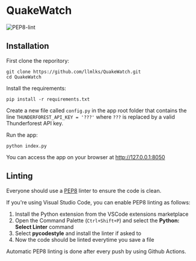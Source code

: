 # QuakeWatch

![PEP8-lint](https://github.com/llmlks/QuakeWatch/workflows/PEP8-lint/badge.svg?branch=master)

## Installation

First clone the reporitory:
```
git clone https://github.com/llmlks/QuakeWatch.git
cd QuakeWatch
```
Install the requirements:

```
pip install -r requirements.txt
```

Create a new file called ```config.py``` in the app root folder that contains the line ```THUNDERFOREST_API_KEY = '???'``` where ```???``` is replaced by a valid Thunderforest API key.

Run the app:

```
python index.py
```
You can access the app on your browser at http://127.0.0.1:8050

## Linting

Everyone should use a [PEP8](https://www.python.org/dev/peps/pep-0008/) linter to ensure the code is clean. 

If you're using Visual Studio Code, you can enable PEP8 linting as follows:

1) Install the Python extension from the VSCode extensions marketplace
2) Open the Command Palette (```Ctrl+Shift+P```) and select the __Python: Select Linter__ command
3) Select __pycodestyle__ and install the linter if asked to
4) Now the code should be linted everytime you save a file

Automatic PEP8 linting is done after every push by using Github Actions.